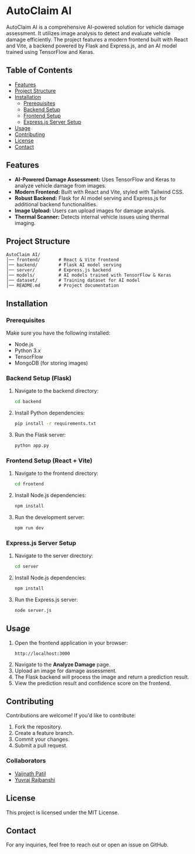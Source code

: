 # AutoClaim AI

AutoClaim AI is a comprehensive AI-powered solution for vehicle damage assessment. It utilizes image analysis to detect and evaluate vehicle damage efficiently. The project features a modern frontend built with React and Vite, a backend powered by Flask and Express.js, and an AI model trained using TensorFlow and Keras.

## Table of Contents
- [Features](#features)
- [Project Structure](#project-structure)
- [Installation](#installation)
  - [Prerequisites](#prerequisites)
  - [Backend Setup](#backend-setup)
  - [Frontend Setup](#frontend-setup)
  - [Express.js Server Setup](#expressjs-server-setup)
- [Usage](#usage)
- [Contributing](#contributing)
- [License](#license)
- [Contact](#contact)

## Features
- **AI-Powered Damage Assessment:** Uses TensorFlow and Keras to analyze vehicle damage from images.
- **Modern Frontend:** Built with React and Vite, styled with Tailwind CSS.
- **Robust Backend:** Flask for AI model serving and Express.js for additional backend functionalities.
- **Image Upload:** Users can upload images for damage analysis.
- **Thermal Scanner:** Detects internal vehicle issues using thermal imaging.

## Project Structure
```
AutoClaim AI/
│── frontend/       # React & Vite frontend
│── backend/        # Flask AI model serving
│── server/         # Express.js backend
│── models/         # AI models trained with TensorFlow & Keras
│── dataset/        # Training dataset for AI model
│── README.md       # Project documentation
```

## Installation

### Prerequisites
Make sure you have the following installed:
- Node.js
- Python 3.x
- TensorFlow
- MongoDB (for storing images)

### Backend Setup (Flask)
1. Navigate to the backend directory:
   ```sh
   cd backend
   ```
2. Install Python dependencies:
   ```sh
   pip install -r requirements.txt
   ```
3. Run the Flask server:
   ```sh
   python app.py
   ```

### Frontend Setup (React + Vite)
1. Navigate to the frontend directory:
   ```sh
   cd frontend
   ```
2. Install Node.js dependencies:
   ```sh
   npm install
   ```
3. Run the development server:
   ```sh
   npm run dev
   ```

### Express.js Server Setup
1. Navigate to the server directory:
   ```sh
   cd server
   ```
2. Install Node.js dependencies:
   ```sh
   npm install
   ```
3. Run the Express.js server:
   ```sh
   node server.js
   ```

## Usage
1. Open the frontend application in your browser:
   ```
   http://localhost:3000
   ```
2. Navigate to the **Analyze Damage** page.
3. Upload an image for damage assessment.
4. The Flask backend will process the image and return a prediction result.
5. View the prediction result and confidence score on the frontend.

## Contributing
Contributions are welcome! If you'd like to contribute:
1. Fork the repository.
2. Create a feature branch.
3. Commit your changes.
4. Submit a pull request.

### Collaborators
- [Vaijnath Patil](https://github.com/vaijaaaaa)
- [Yuvraj Rajbanshi](https://github.com/YuvrajRajbanshi)

## License
This project is licensed under the MIT License.

## Contact
For any inquiries, feel free to reach out or open an issue on GitHub.

